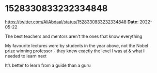 # 1528330833232334848
https://twitter.com/AliAbdaal/status/1528330833232334848
**Date:** 2022-05-22

The best teachers and mentors aren't the ones that know everything

My favourite lectures were by students in the year above, not the Nobel prize winning professor - they knew exactly the level I was at & what I needed to learn next

It’s better to learn from a guide than a guru
